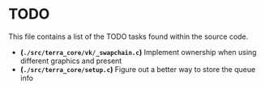 # TODO
This file contains a list of the TODO tasks found within the source code.
- **(`./src/terra_core/vk/_swapchain.c`)** Implement ownership when using different graphics and present
- **(`./src/terra_core/setup.c`)** Figure out a better way to store the queue info
